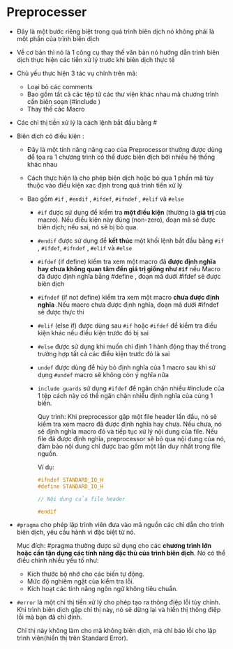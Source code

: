 # Preprocesser
- Đây là một bước riêng biệt trong quá trình biên dịch nó không phải là một phần của trình biên dịch
- Về cơ bản thì nó là 1 công cụ thay thế văn bản nó hướng dẫn trình biên dịch thực hiện các tiền xử lý trước khi biên dịch thực tế
- Chủ yếu thực hiện 3 tác vụ chính trên mã:
  * Loại bỏ các comments 
  * Bao gồm tất cả các tệp từ các thư viện khác nhau mà chương trình cần biên soạn (#include )
  * Thay thế các Macro
- Các chỉ thị tiền xử lý là cách lệnh bắt đầu bằng # 
- Biên dịch có điều kiện : 
  * Đây là một tính năng nâng cao của Preprocessor thường được dùng để tọa ra 1 chương trình có thể được biên địch bởi nhiều hệ thống khác nhau
  * Cách thực hiện là cho phép biên dịch hoặc bỏ qua 1 phần mã tùy thuộc vào điều kiện xac định trong quá trình tiền xử lý
  * Bao gồm `#if` , `#endif` , `#ifdef`, `#ifndef` , `#elif` và `#else`

     * `#if` được sử dụng để kiểm tra **một điều kiện** (thường là **giá trị** của macro). Nếu điều kiện này đúng (non-zero), đoạn mã sẽ được biên dịch; nếu sai, nó sẽ bị bỏ qua.


    * `#endif` được sử dụng để **kết thúc** một khối lệnh bắt đầu bằng `#if` , `#ifdef`, `#ifndef` , `#elif` và `#else`

    * `#ifdef` (if define) kiểm tra xem một macro đã **được định nghĩa hay chưa không quan tâm đến giá trị giống như `#if`**  nếu Macro đã được định nghĩa bằng #define , đoạn mã dưới #ifdef sẽ được biên dịch

    * `#ifndef` (if not define) kiểm tra xem một macro **chưa được định nghĩa** .Nếu macro chưa được định nghĩa, đoạn mã dưới #ifndef sẽ được thực thi

    * `#elif` (else if) được dùng sau `#if` hoặc `#ifdef` để kiểm tra điều kiện khác nếu điều kiện trước đó bị sai

    * `#else` được sử dụng khi muốn chỉ định 1 hành động thay thế trong trường hợp tất cả các điều kiện trước đó là sai

    * `undef` được dùng để hủy bỏ định nghĩa của 1 macro sau khi sử dụng `#undef` macro sẽ không còn ý nghĩa nữa

    * `include guards` sử dụng `#ifdef` để ngăn chặn nhiều #include của 1 tệp cách này có thể ngăn chặn nhiều định nghĩa của cùng 1 biến.

        Quy trình: Khi preprocessor gặp một file header lần đầu, nó sẽ kiểm tra xem macro đã được định nghĩa hay chưa. Nếu chưa, nó sẽ định nghĩa macro đó và tiếp tục xử lý nội dung của file. Nếu file đã được định nghĩa, preprocessor sẽ bỏ qua nội dung của nó, đảm bảo nội dung chỉ được bao gồm một lần duy nhất trong file nguồn.

        Ví dụ:
        ```C
        #ifndef STANDARD_IO_H
        #define STANDARD_IO_H

        // Nội dung của file header

        #endif
        ```
- `#pragma` cho phép lập trình viên đưa vào mã nguồn các chỉ dẫn cho trình biên dịch, yêu cầu hành vi đặc biệt từ nó.

    Mục đích: #pragma thường được sử dụng cho các **chương trình lớn hoặc cần tận dụng các tính năng đặc thù của trình biên dịch**. Nó có thể điều chỉnh nhiều yếu tố như:

   - Kích thước bộ nhớ cho các biến tự động.
   - Mức độ nghiêm ngặt của kiểm tra lỗi.
   - Kích hoạt các tính năng ngôn ngữ không tiêu chuẩn.
- `#error` là một chỉ thị tiền xử lý cho phép tạo ra thông điệp lỗi tùy chỉnh. Khi trình biên dịch gặp chỉ thị này, nó sẽ dừng lại và hiển thị thông điệp lỗi mà bạn đã chỉ định.

    Chỉ thị này không làm cho mã không biên dịch, mà chỉ báo lỗi cho lập trình viên(hiển thị trên Standard Error).
    